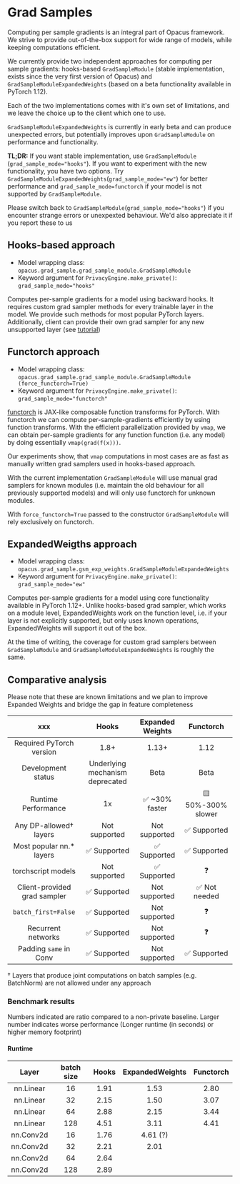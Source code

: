 # Grad Samples

Computing per sample gradients is an integral part of Opacus framework. We strive to provide out-of-the-box support for
wide range of models, while keeping computations efficient.

We currently provide two independent approaches for computing per sample gradients: hooks-based ``GradSampleModule``
(stable implementation, exists since the very first version of Opacus) and ``GradSampleModuleExpandedWeights``
(based on a beta functionality available in PyTorch 1.12).

Each of the two implementations comes with it's own set of limitations, and we leave the choice up to the client
which one to use.

``GradSampleModuleExpandedWeights`` is currently in early beta and can produce unexpected errors, but potentially
improves upon ``GradSampleModule`` on performance and functionality.

**TL;DR:** If you want stable implementation, use ``GradSampleModule`` (`grad_sample_mode="hooks"`).
If you want to experiment with the new functionality, you have two options. Try 
``GradSampleModuleExpandedWeights``(`grad_sample_mode="ew"`) for better performance and `grad_sample_mode=functorch` 
if your model is not supported by ``GradSampleModule``. 

Please switch back to ``GradSampleModule``(`grad_sample_mode="hooks"`) if you encounter strange errors or unexpexted behaviour.
We'd also appreciate it if you report these to us

## Hooks-based approach
- Model wrapping class: ``opacus.grad_sample.grad_sample_module.GradSampleModule``
- Keyword argument for ``PrivacyEngine.make_private()``: `grad_sample_mode="hooks"`

Computes per-sample gradients for a model using backward hooks. It requires custom grad sampler methods for every
trainable layer in the model. We provide such methods for most popular PyTorch layers. Additionally, client can
provide their own grad sampler for any new unsupported layer (see [tutorial](https://github.com/pytorch/opacus/blob/main/tutorials/guide_to_grad_sampler.ipynb))

## Functorch approach
- Model wrapping class: ``opacus.grad_sample.grad_sample_module.GradSampleModule (force_functorch=True)``
- Keyword argument for ``PrivacyEngine.make_private()``: `grad_sample_mode="functorch"`

[functorch](https://pytorch.org/functorch/stable/) is JAX-like composable function transforms for PyTorch.
With functorch we can compute per-sample-gradients efficiently by using function transforms. With the efficient
parallelization provided by `vmap`, we can obtain per-sample gradients for any function function (i.e. any model) by 
doing essentially `vmap(grad(f(x)))`. 

Our experiments show, that `vmap` computations in most cases are as fast as manually written grad samplers used in 
hooks-based approach.

With the current implementation `GradSampleModule` will use manual grad samplers for known modules (i.e. maintain the
old behaviour for all previously supported models) and will only use functorch for unknown modules.

With `force_functorch=True` passed to the constructor `GradSampleModule` will rely exclusively on functorch. 

## ExpandedWeigths approach
- Model wrapping class: ``opacus.grad_sample.gsm_exp_weights.GradSampleModuleExpandedWeights``
- Keyword argument for ``PrivacyEngine.make_private()``: `grad_sample_mode="ew"`

Computes per-sample gradients for a model using core functionality available in PyTorch 1.12+. Unlike hooks-based
grad sampler, which works on a module level, ExpandedWeights work on the function level, i.e. if your layer is not
explicitly supported, but only uses known operations, ExpandedWeights will support it out of the box.

At the time of writing, the coverage for custom grad samplers between ``GradSampleModule`` and ``GradSampleModuleExpandedWeights``
is roughly the same.

## Comparative analysis

Please note that these are known limitations and we plan to improve Expanded Weights and bridge the gap in feature completeness


| xxx                          | Hooks                           | Expanded Weights | Functorch    |
|:----------------------------:|:-------------------------------:|:----------------:|:------------:| 
| Required PyTorch version     | 1.8+                            | 1.13+            | 1.12         |
| Development status           | Underlying mechanism deprecated | Beta             | Beta         | 
| Runtime Performance          | 1x                              | ✅ ~30% faster  | 🟨 50%-300% slower |
| Any DP-allowed† layers       | Not supported                   | Not supported    | ✅ Supported |
| Most popular nn.* layers     | ✅ Supported                    | ✅ Supported    | ✅ Supported  | 
| torchscript models           | Not supported                   | ✅ Supported    | ❓            |
| Client-provided grad sampler | ✅ Supported                    | Not supported   | ✅ Not needed |
| `batch_first=False`          | ✅ Supported                    | Not supported   | ❓            |
| Recurrent networks           | ✅ Supported                    | Not supported   | ❓            |
| Padding `same` in Conv       | ✅ Supported                    | Not supported   | ✅ Supported  |

† Layers that produce joint computations on batch samples (e.g. BatchNorm) are not allowed under any approach    

### Benchmark results

Numbers indicated are ratio compared to a non-private baseline. Larger number indicates worse performance 
(Longer runtime (in seconds) or higher memory footprint)

#### Runtime
| Layer | batch size | Hooks | ExpandedWeights | Functorch |
|:-----:|:----------:|:-----:|:---------------:|:---------:|
| nn.Linear | 16 | 1.91 | 1.53 | 2.80
| nn.Linear | 32 | 2.15 | 1.50 | 3.07
| nn.Linear | 64 | 2.88 | 2.15 | 3.44
| nn.Linear | 128 | 4.51 | 3.11 | 4.41
| nn.Conv2d | 16 | 1.76 | 4.61 (?) 
| nn.Conv2d | 32 | 2.21 | 2.01 |
| nn.Conv2d | 64 | 2.64 | 
| nn.Conv2d | 128 | 2.89